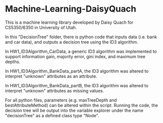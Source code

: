 # Machine-Learning-DaisyQuach
 
This is a machine learning library developed by Daisy Quach for CS5350/6350 in University of Utah.

In this "DecisionTree" folder, there is python code that inputs data (i.e. bank and car data), and outputs a decision tree using the ID3 algorithm.

In HW1_ID3Algorithm_CarData, a generic ID3 algorithm was implemented to support information gain, majority error, gini index, and maximum tree depths.

In HW1_ID3Algorithm_BankData_partA, the ID3 algorithm was altered to interpret "unknown" attributes as an attribute.

In HW1_ID3Algorithm_BankData_partB, the ID3 algorithm was altered to interpret "unknown" attributes as missing values. 

For all python files, parameters (e.g. maxTreeDepth and bestAttributeMethod) can be altered within the script. Running the code, the decision tree will be output into the variable explorer under the name "decisionTree" as a defined class type "Node".